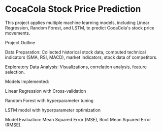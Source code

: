 # CocaCola Stock Price Prediction

This project applies multiple machine learning models, including Linear Regression, Random Forest, and LSTM, to predict CocaCola's stock price movements.

Project Outline

Data Preparation: Collected historical stock data, computed technical indicators (SMA, RSI, MACD), market indicators, stock data of competitors.

Exploratory Data Analysis: Visualizations, correlation analysis, feature selection.

Models Implemented:

Linear Regression with Cross-validation

Random Forest with hyperparameter tuning

LSTM model with hyperparameter optimization 

Model Evaluation: Mean Squared Error (MSE), Root Mean Squared Error (RMSE).
